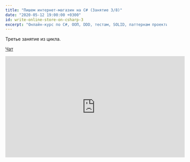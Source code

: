 ```yaml
---
title: "Пишем интернет-магазин на C# (Занятие 3/8)"
date: "2020-05-12 19:00:00 +0300"
id: write-online-store-on-csharp-3
excerpt: "Онлайн-курс по C#, ООП, DDD, тестам, SOLID, паттернам проектирования, Agile."
---
```


Третье занятие из цикла.

[Чат](/download/write-online-shop-on-csharp-3.txt)

<div class="video">
    <iframe width="560" height="315" src="https://www.youtube.com/embed/RQzh8lOUCCo" frameborder="0" allow="accelerometer; autoplay; encrypted-media; gyroscope; picture-in-picture" allowfullscreen></iframe>
</div>
